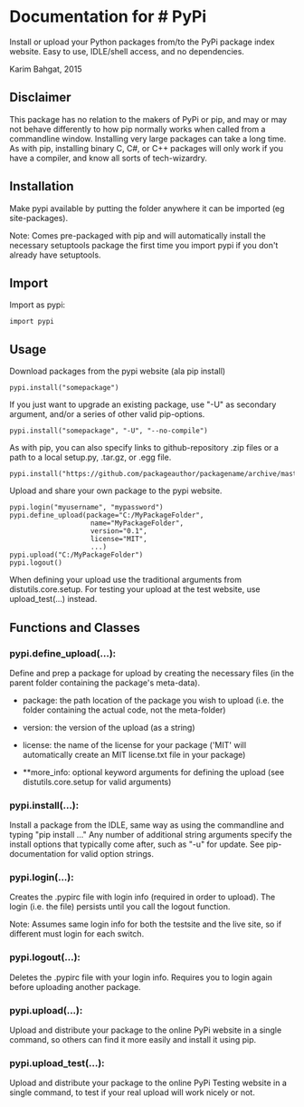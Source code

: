 # Documentation for # PyPi

Install or upload your Python packages from/to the PyPi package index website.
Easy to use, IDLE/shell access, and no dependencies.

Karim Bahgat, 2015

## Disclaimer

This package has no relation to the makers of PyPi or pip, and
may or may not behave differently to how pip normally works when called from
a commandline window. Installing very large packages can take a long time.
As with pip, installing binary C, C#, or C++ packages will only work if
you have a compiler, and know all sorts of tech-wizardry. 

## Installation

Make pypi available by putting the folder anywhere it can be imported (eg site-packages).

Note: Comes pre-packaged with pip and will automatically install the necessary setuptools package
the first time you import pypi if you don't already have setuptools.

## Import

Import as pypi:

```
import pypi
```

## Usage

Download packages from the pypi website (ala pip install)

```
pypi.install("somepackage")
```

If you just want to upgrade an existing package, use "-U" as secondary
argument, and/or a series of other valid pip-options.

```
pypi.install("somepackage", "-U", "--no-compile")
```

As with pip, you can also specify links to github-repository .zip files or a
path to a local setup.py, .tar.gz, or .egg file.

```
pypi.install("https://github.com/packageauthor/packagename/archive/master.zip")
```

Upload and share your own package to the pypi website. 

```
pypi.login("myusername", "mypassword")
pypi.define_upload(package="C:/MyPackageFolder",
                    name="MyPackageFolder",
                    version="0.1",
                    license="MIT",
                    ...)
pypi.upload("C:/MyPackageFolder")
pypi.logout()
```

When defining your upload use the traditional arguments from distutils.core.setup.
For testing your upload at the test website, use upload_test(...) instead.     
    

## Functions and Classes

### pypi.define_upload(...):
Define and prep a package for upload by creating the necessary files
(in the parent folder containing the package's meta-data).

- package: the path location of the package you wish to upload (i.e. the folder containing the actual code, not the meta-folder)
- version: the version of the upload (as a string)
- license: the name of the license for your package ('MIT' will automatically create an MIT license.txt file in your package)

- **more_info: optional keyword arguments for defining the upload (see distutils.core.setup for valid arguments)

### pypi.install(...):
Install a package from the IDLE, same way as using the commandline
and typing "pip install ..." Any number of additional string arguments
specify the install options that typically come after, such as "-u"
for update. See pip-documentation for valid option strings. 

### pypi.login(...):
Creates the .pypirc file with login info (required in order to upload).
The login (i.e. the file) persists until you call the logout function. 

Note: Assumes same login info for both the testsite
and the live site, so if different must login for each switch.

### pypi.logout(...):
Deletes the .pypirc file with your login info.
Requires you to login again before uploading
another package. 

### pypi.upload(...):
Upload and distribute your package
to the online PyPi website in a single
command, so others can find it more
easily and install it using pip.

### pypi.upload_test(...):
Upload and distribute your package
to the online PyPi Testing website in a single
command, to test if your real upload will
work nicely or not.

